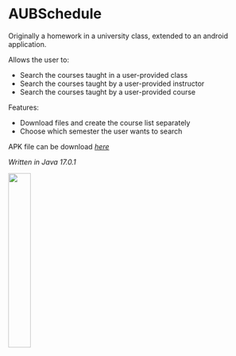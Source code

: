 # AUBSchedule
Originally a homework in a university class, extended to an android application.

Allows the user to:
- Search the courses taught in a user-provided class
- Search the courses taught by a user-provided instructor
- Search the courses taught by a user-provided course

Features:
- Download files and create the course list separately
- Choose which semester the user wants to search

APK file can be download [_here_](https://www.mediafire.com/file/knvcqjx3o1s2yxr/AUBSchedule_Installer.apk/file)

_Written in Java 17.0.1_

<img src="https://user-images.githubusercontent.com/82033977/143779066-d7c772f0-972d-4482-b7e2-01e414510e52.jpg" width=30% height=30%>
